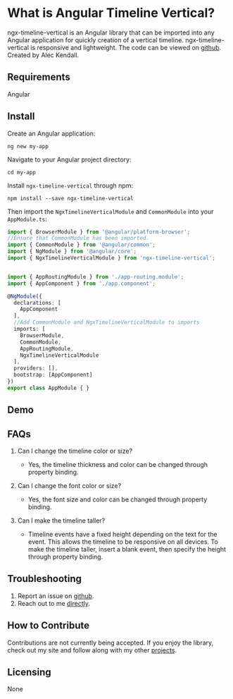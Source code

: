 # What is Angular Timeline Vertical?

ngx-timeline-vertical is an Angular library that can be imported into any Angular application for quickly creation of a vertical timeline. ngx-timeline-vertical is responsive and lightweight. The code can be viewed on [github](https://github.com/welcher2/ngx-timeline-vertical). Created by Alec Kendall.

## Requirements

Angular

## Install


Create an Angular application:

~~~
ng new my-app
~~~

Navigate to your Angular project directory:

~~~
cd my-app
~~~

Install `ngx-timeline-vertical` through npm:

~~~
npm install --save ngx-timeline-vertical
~~~

Then import the `NgxTimelineVerticalModule` and `CommonModule` into your `AppModule.ts`:

~~~typescript
import { BrowserModule } from '@angular/platform-browser';
//Ensure that CommonModule has been imported.
import { CommonModule } from '@angular/common';
import { NgModule } from '@angular/core';
import { NgxTimelineVerticalModule } from 'ngx-timeline-vertical';


import { AppRoutingModule } from './app-routing.module';
import { AppComponent } from './app.component';

@NgModule({
  declarations: [
    AppComponent
  ],
  //Add CommonModule and NgxTimelineVerticalModule to imports
  imports: [
    BrowserModule,
    CommonModule,
    AppRoutingModule,
    NgxTimelineVerticalModule
  ],
  providers: [],
  bootstrap: [AppComponent]
})
export class AppModule { }
~~~

## Demo



## FAQs

 1. Can I change the timeline color or size?
     * Yes, the timeline thickness and color can be changed through property binding.
  

 2. Can I change the font color or size?
     * Yes, the font size and color can be changed through property binding.

 3. Can I make the timeline taller?
     * Timeline events have a fixed height depending on the text for the event. This allows the timeline to be responsive on all devices. To make the timeline taller, insert a blank event, then specify the height through property binding.

## Troubleshooting

1. Report an issue on [github](https://github.com/welcher2/ngx-timeline-vertical).
2. Reach out to me [directly](http://demoalpha.com/contact).

## How to Contribute

Contributions are not currently being accepted. If you enjoy the library, check out my site and follow along with my other [projects](http://demoalpha.com/projects).

## Licensing

None






